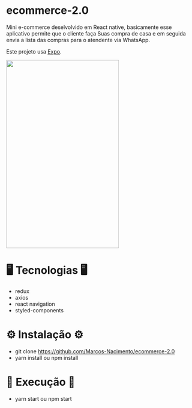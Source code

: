 # ecommerce-2.0

Mini e-commerce deselvolvido em React native, basicamente esse aplicativo permite que o cliente faça
Suas compra de casa e em seguida envia a lista das compras para o atendente via WhatsApp.

Este projeto usa [Expo](https://expo.io/).

<img src="https://user-images.githubusercontent.com/62677231/121031031-6211b100-c780-11eb-8265-122d7662340d.jpg" width="300" height="500">

# 🖥 Tecnologias 🖥

- redux
- axios
- react navigation
- styled-components

# ⚙ Instalação ⚙

 - git clone https://github.com/Marcos-Nacimento/ecommerce-2.0
 - yarn install ou npm install

# 🚀 Execução 🚀

 - yarn start ou npm start

